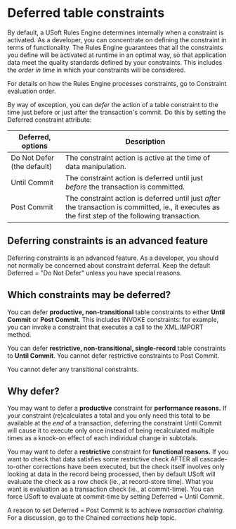 # Deferred table constraints

By default, a USoft Rules Engine determines internally when a constraint is activated. As a developer, you can concentrate on defining the constraint in terms of functionality. The Rules Engine guarantees that all the constraints you define will be activated at runtime in an optimal way, so that application data meet the quality standards defined by your constraints. This includes the *order in time* in which your constraints will be considered.

For details on how the Rules Engine processes constraints, go to Constraint evaluation order.

By way of exception, you can *defer* the action of a table constraint to the time just before or just after the transaction's commit. Do this by setting the Deferred constraint attribute:

|**Deferred, options**|**Description**|
|--------|--------|
|Do Not Defer (the default)|The constraint action is active at the time of data manipulation.|
|Until Commit|The constraint action is deferred until just *before* the transaction is committed.|
|Post Commit|The constraint action is deferred until just *after* the transaction is committed, ie., it executes as the first step of the following transaction.|



## Deferring constraints is an advanced feature

Deferring constraints is an advanced feature. As a developer, you should not normally be concerned about constraint deferral. Keep the default Deferred = "Do Not Defer" unless you have special reasons.

## Which constraints may be deferred?

You can defer **productive, non-transitional** table constraints to either **Until Commit** or **Post Commit**. This includes INVOKE constraints: for example, you can invoke a constraint that executes a call to the XML.IMPORT method.

You can defer **restrictive, non-transitional, single-record** table constraints to **Until Commit**. You cannot defer restrictive constraints to Post Commit.

You cannot defer any transitional constraints.

## Why defer?

You may want to defer a **productive** constraint for **performance reasons.** If your constraint (re)calculates a total and you only need this total to be available at the *end* of a transaction, deferring the constraint Until Commit will cause it to execute only once instead of being recalculated multiple times as a knock-on effect of each individual change in subtotals.

You may want to defer a **restrictive** constraint for **functional reasons.** If you want to check that data satisfies some restrictive check AFTER all cascade-to-other corrections have been executed, but the check itself involves only looking at data in the record being processed, then by default USoft will evaluate the check as a row check (ie., at record-store time). What you want is evaluation as a transaction check (ie., at commit-time). You can force USoft to evaluate at commit-time by setting Deferred = Until Commit.

A reason to set Deferred = Post Commit is to achieve *transaction chaining.* For a discussion, go to the Chained corrections help topic.

 